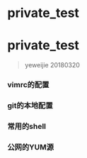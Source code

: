 # private_test
# private_test

> yeweijie 20180320

### vimrc的配置

###  git的本地配置

### 常用的shell

###  公网的YUM源


